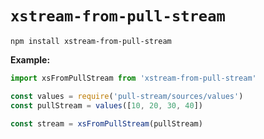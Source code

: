 # `xstream-from-pull-stream`

```
npm install xstream-from-pull-stream
```

**Example:**

```js
import xsFromPullStream from 'xstream-from-pull-stream'

const values = require('pull-stream/sources/values')
const pullStream = values([10, 20, 30, 40])

const stream = xsFromPullStream(pullStream)
```
